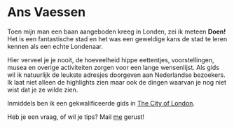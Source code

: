 # Ans Vaessen

Toen mijn man een baan aangeboden kreeg in Londen, zei ik meteen **Doen!** Het is
een fantastische stad en het was een geweldige kans de stad te leren kennen als
een echte Londenaar.

Hier verveel je je nooit, de hoeveelheid hippe eettentjes, voorstellingen, 
musea en overige activiteiten zorgen voor een lange wensenlijst. 
Als gids wil ik natuurlijk de leukste adresjes doorgeven aan Nederlandse 
bezoekers. Ik laat niet alleen de highlights zien maar ook de dingen waarvan 
je nog niet wist dat je ze wilde zien. 

Inmiddels ben ik een gekwalificeerde gids in
[The City of London](http://www.cityoflondonguides.com/find/ans-vaessen).

Heb je een vraag, of wil je tips? Mail [me](mailto:ans@nlgids.london) gerust!
